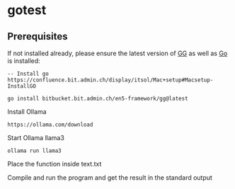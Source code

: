 # gotest

## Prerequisites

If not installed already, please ensure the latest version of [GG](bitbucket.bit.admin.ch/en5-framework/gg) as well as [Go](https://go.dev/doc/install) is installed:

```shell
-- Install go
https://confluence.bit.admin.ch/display/itsol/Mac+setup#Macsetup-InstallGO

go install bitbucket.bit.admin.ch/en5-framework/gg@latest
```


Install Ollama
```shell
https://ollama.com/download
```

Start Ollama llama3
```shell
ollama run llama3
```

Place the function inside text.txt

Compile and run the program and get the result in the standard output

